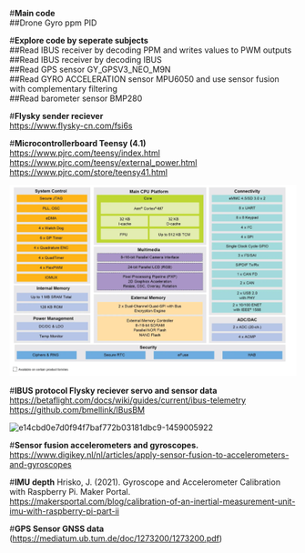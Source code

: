 #**Main code**  
##Drone Gyro ppm PID   

#**Explore code by seperate subjects**  
##Read IBUS receiver by decoding PPM and writes values to PWM outputs   
##Read IBUS receiver by decoding IBUS  
##Read GPS sensor GY_GPSV3_NEO_M9N  
##Read GYRO ACCELERATION sensor MPU6050 and use sensor fusion with complementary filtering  
##Read barometer sensor BMP280  

#**Flysky sender reciever**  
https://www.flysky-cn.com/fsi6s  

#**Microcontrollerboard Teensy (4.1)**
https://www.pjrc.com/teensy/index.html
https://www.pjrc.com/teensy/external_power.html
https://www.pjrc.com/store/teensy41.html  

![Teensy block diagram](image.png)

#**IBUS protocol Flysky reciever servo and sensor data**  
https://betaflight.com/docs/wiki/guides/current/ibus-telemetry  
https://github.com/bmellink/IBusBM  

![e14cbd0e7d0f94f7baf772b03181dbc9-1459005922](https://github.com/MarcoPieters/Teensy_drone_timo/assets/168355731/8286e44f-b898-409d-b2d7-942577c88db1)

#**Sensor fusion accelerometers and gyroscopes.**  
https://www.digikey.nl/nl/articles/apply-sensor-fusion-to-accelerometers-and-gyroscopes

#**IMU depth**
Hrisko, J. (2021). Gyroscope and Accelerometer Calibration with Raspberry Pi. Maker Portal.  
https://makersportal.com/blog/calibration-of-an-inertial-measurement-unit-imu-with-raspberry-pi-part-ii  

#**GPS Sensor GNSS data**  
(https://mediatum.ub.tum.de/doc/1273200/1273200.pdf)
